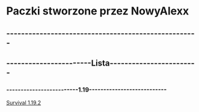<h1>Paczki stworzone przez NowyAlexx</h1>
<h2>----------------------------------------------------</h2>
<h2>-----------------------Lista------------------------</h2>
<h3>-------------------------1.19---------------------------</h3>
<a href="">Survival 1.19.2</a>
